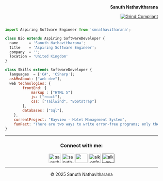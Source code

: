 <div align="right">

<b>Sanuth Nathavitharana</b>

[![Grind Compliant](https://img.shields.io/badge/Grind-Compliant-blue)](https://github.com/The-Grindhouse/guidelines)

</div>
<div align="left">

```js

import Aspiring Software Engineer from 'smnathavitharana';

class Bio extends Aspiring SoftwareDeveloper {
  name     = 'Sanuth Nathavitharana';
  title    = 'Aspiring Software Engineer';
  company  = '';
  location = 'United Kingdom'
}

class Skills extends SoftwareDeveloper {
  languages  = ['C#', 'CSharp'];
  askMeAbout: ["web dev"],
  web technologies: {
        frontEnd: {
            markup : ["HTML 5"]
            js: ["react"],
            css: ["Tailwind", "Bootstrap"]
        },
        databases: ["Sql"],
    },
    currentProject: "Bayview - Hotel Management System",
    funFact: "There are two ways to write error-free programs; only the third one works"
}

```
</div>
<hr>
<h3 align="center">Connect with me:</h3>
<p align="center">
<a href="https://www.facebook.com/profile.php?id=61554695021024" target="blank"><img align="center" src="https://raw.githubusercontent.com/rahuldkjain/github-profile-readme-generator/master/src/images/icons/Social/facebook.svg" alt="sanuthnathavitharana" height="30" width="40" /></a>
<a href="https://instagram.com/sanuth.16" target="blank"><img align="center" src="https://raw.githubusercontent.com/rahuldkjain/github-profile-readme-generator/master/src/images/icons/Social/instagram.svg" alt="sanuth.16" height="30" width="40" /></a>
<a href="https://www.behance.net/" target="blank"><img align="center" src="https://raw.githubusercontent.com/rahuldkjain/github-profile-readme-generator/master/src/images/icons/Social/behance.svg" alt="" height="30" width="40" /></a>
<a href="https://www.youtube.com/c/aikonfps" target="blank"><img align="center" src="https://raw.githubusercontent.com/rahuldkjain/github-profile-readme-generator/master/src/images/icons/Social/youtube.svg" alt="aikonfps" height="30" width="40" /></a>
<a href="" target="blank"><img align="center" src="https://raw.githubusercontent.com/rahuldkjain/github-profile-readme-generator/master/src/images/icons/Social/discord.svg" alt="aikon" height="30" width="40" /></a>
</p>
<hr/>

<div align="center">
  &copy; 2025 Sanuth Nathavitharana
</div>
